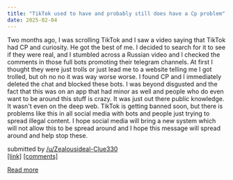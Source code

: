 ```yaml
---
title: "TikTok used to have and probably still does have a Cp problem"
date: 2025-02-04
---
```

<!-- SC_OFF --><div class="md"><p>Two months ago, I was scrolling TikTok and I saw a video saying that TikTok had CP and curiosity. He got the best of me. I decided to search for it to see if they were real, and I stumbled across a Russian video and I checked the comments in those full bots promoting their telegram channels. At first I thought they were just trolls or just lead me to a website telling me I got trolled, but oh no no it was way worse worse. I found CP and I immediately deleted the chat and blocked these bots. I was beyond disgusted and the fact that this was on an app that had minor as well and people who do even want to be around this stuff is crazy. It was just out there public knowledge. It wasn't even on the deep web. TikTok is getting banned soon, but there is problems like this in all social media with bots and people just trying to spread illegal content. I hope social media will bring a new system which will not allow this to be spread around and I hope this message will spread around and help stop these.</p> </div><!-- SC_ON --> &#32; submitted by &#32; <a href="https://www.reddit.com/user/Zealousideal-Clue330"> /u/Zealousideal-Clue330 </a> <br /> <span><a href="https://www.reddit.com/r/internetdrama/comments/1hphilk/tiktok_used_to_have_and_probably_still_does_have/">[link]</a></span> &#32; <span><a href="https://www.reddit.com/r/internetdrama/comments/1hphilk/tiktok_used_to_have_and_probably_still_does_have/">[comments]</a></span>
[Read more](https://www.reddit.com/r/internetdrama/comments/1hphilk/tiktok_used_to_have_and_probably_still_does_have/)
